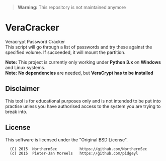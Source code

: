 > **Warning:** This repository is not maintained anymore

# VeraCracker
Veracrypt Password Cracker <br />
This script will go through a list of passwords and try these against the specified volume. If succeeded, it will mount the partition. 

**Note:** This project is currently only working under **Python 3.x** on **Windows** and Linux systems. <br />
**Note:** **No dependencies** are needed, but **VeraCrypt has to be installed**

## Disclaimer
This tool is for educational purposes only and is not intended to be put into practise unless you have authorised access to the system you are trying to break into.

## License
This software is licensed under the "Original BSD License".
```
  (C) 2015  NorthernSec          https://github.com/NorthernSec
  (c) 2015  Pieter-Jan Moreels   https://github.com/pidgeyl
```
